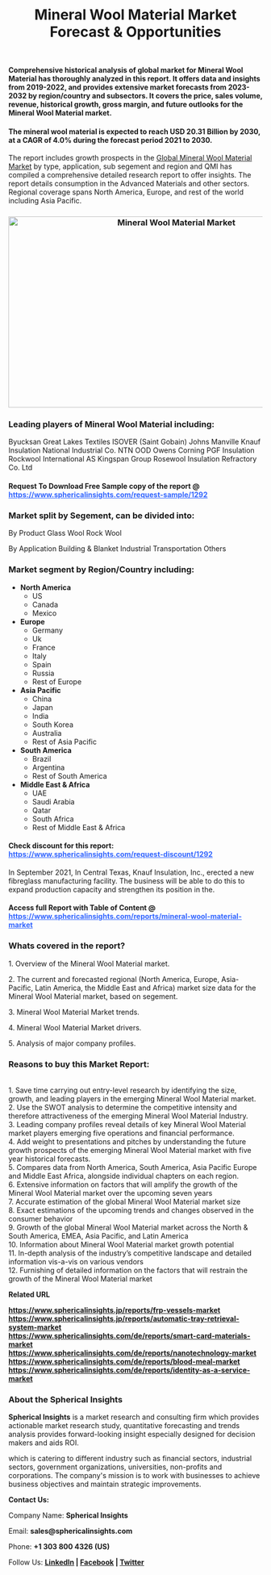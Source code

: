 <h1 style="text-align: center;"><strong>Mineral Wool Material Market Forecast &amp; Opportunities</strong></h1>
<p>&nbsp;</p>
<p><strong>Comprehensive historical analysis of global market for Mineral Wool Material has thoroughly analyzed in this report. It offers data and insights from 2019-2022, and provides extensive market forecasts from 2023-2032 by region/country and subsectors. It covers the price, sales volume, revenue, historical growth, gross margin, and future outlooks for the Mineral Wool Material market.</strong></p>
<h4><strong>The mineral wool material is expected to reach USD 20.31 Billion by 2030, at a CAGR of 4.0% during the forecast period 2021 to 2030.</strong></h4>
<p>The report includes growth prospects in the <a href="https://www.sphericalinsights.com/reports/mineral-wool-material-market" target="_blank">Global Mineral Wool Material Market</a> by type, application, sub segement and region and QMI has compiled a comprehensive detailed research report to offer insights. The report details consumption in the Advanced Materials and other sectors. Regional coverage spans North America, Europe, and rest of the world including Asia Pacific.</p>
<h3 style="text-align: center;"><strong><img src="https://www.sphericalinsights.com/images/rd/mineral-wool-material-market.png" alt=" Mineral Wool Material Market" width="650" height="379" /></strong></h3>
<h3><strong>Leading players of Mineral Wool Material including:</strong></h3>
<p>Byucksan Great Lakes Textiles ISOVER (Saint Gobain) Johns Manville Knauf Insulation National Industrial Co. NTN OOD Owens Corning PGF Insulation Rockwool International AS Kingspan Group Rosewool Insulation Refractory Co. Ltd</p>
<h4>Request To Download Free Sample copy of the report  @ <span style="color: #3366ff;"><a style="color: #3366ff;" href="https://www.sphericalinsights.com/request-sample/1292" target="_blank">https://www.sphericalinsights.com/request-sample/1292</a></span></h4>
<h3><strong>Market split by Segement, can be divided into:</strong></h3>
<p>By Product Glass Wool Rock Wool</p>
<p>By Application Building &amp; Blanket Industrial Transportation Others</p>
<h3><strong>Market segment by Region/Country including:</strong></h3>
<ul>
<li><strong>North America</strong>
<ul>
<li>US</li>
<li>Canada</li>
<li>Mexico</li>
</ul>
</li>
<li><strong>Europe</strong>
<ul>
<li>Germany</li>
<li>Uk</li>
<li>France</li>
<li>Italy</li>
<li>Spain</li>
<li>Russia</li>
<li>Rest of Europe</li>
</ul>
</li>
<li><strong>Asia Pacific</strong>
<ul>
<li>China</li>
<li>Japan</li>
<li>India</li>
<li>South Korea</li>
<li>Australia</li>
<li>Rest of Asia Pacific</li>
</ul>
</li>
<li><strong>South America</strong>
<ul>
<li>Brazil</li>
<li>Argentina</li>
<li>Rest of South America</li>
</ul>
</li>
<li><strong>Middle East &amp; Africa</strong>
<ul>
<li>UAE</li>
<li>Saudi Arabia</li>
<li>Qatar</li>
<li>South Africa</li>
<li>Rest of Middle East &amp; Africa</li>
</ul>
</li>
</ul>
<h4>Check discount for this report: <span style="color: #3366ff;"><a style="color: #3366ff;" href="https://www.sphericalinsights.com/request-discount/1292" target="_blank">https://www.sphericalinsights.com/request-discount/1292</a></span></h4>
<p>In September 2021, In Central Texas, Knauf Insulation, Inc., erected a new fibreglass manufacturing facility. The business will be able to do this to expand production capacity and strengthen its position in the.</p>
<h4>Access full Report with Table of Content @ <span style="color: #3366ff;"><a style="color: #3366ff;" href="https://www.sphericalinsights.com/reports/mineral-wool-material-market" target="_blank">https://www.sphericalinsights.com/reports/mineral-wool-material-market</a></span></h4>
<h3><strong>Whats covered in the report?</strong></h3>
<p>1. Overview of the Mineral Wool Material market.</p>
<p>2. The current and forecasted regional (North America, Europe, Asia-Pacific, Latin America, the Middle East and Africa) market size data for the Mineral Wool Material market, based on segement.</p>
<p>3. Mineral Wool Material Market trends.</p>
<p>4. Mineral Wool Material Market drivers.</p>
<p>5. Analysis of major company profiles.</p>
<h3><strong>Reasons to buy this Market Report:</strong></h3>
<p><br /> 1. Save time carrying out entry-level research by identifying the size, growth, and leading players in the emerging Mineral Wool Material market.<br /> 2. Use the SWOT analysis to determine the competitive intensity and therefore attractiveness of the emerging Mineral Wool Material Industry.<br /> 3. Leading company profiles reveal details of key Mineral Wool Material market players emerging five operations and financial performance.<br /> 4. Add weight to presentations and pitches by understanding the future growth prospects of the emerging Mineral Wool Material market with five year historical forecasts.<br /> 5. Compares data from North America, South America, Asia Pacific Europe and Middle East Africa, alongside individual chapters on each region.<br /> 6. Extensive information on factors that will amplify the growth of the Mineral Wool Material market over the upcoming seven years<br /> 7. Accurate estimation of the global Mineral Wool Material market size <br /> 8. Exact estimations of the upcoming trends and changes observed in the consumer behavior <br /> 9. Growth of the global Mineral Wool Material market across the North &amp; South America, EMEA, Asia Pacific, and Latin America<br /> 10. Information about Mineral Wool Material market growth potential<br /> 11. In-depth analysis of the industry&rsquo;s competitive landscape and detailed information vis-a-vis on various vendors<br /> 12. Furnishing of detailed information on the factors that will restrain the growth of the Mineral Wool Material market</p>
<p><strong>Related URL</strong></p>
<p><strong><a href="https://www.sphericalinsights.jp/reports/frp-vessels-market">https://www.sphericalinsights.jp/reports/frp-vessels-market</a>&nbsp;</strong><br /><strong><a href="https://www.sphericalinsights.jp/reports/automatic-tray-retrieval-system-market">https://www.sphericalinsights.jp/reports/automatic-tray-retrieval-system-market</a>&nbsp;</strong><br /><strong><a href="https://www.sphericalinsights.com/de/reports/smart-card-materials-market">https://www.sphericalinsights.com/de/reports/smart-card-materials-market</a>&nbsp;</strong><br /><strong><a href="https://www.sphericalinsights.com/de/reports/nanotechnology-market">https://www.sphericalinsights.com/de/reports/nanotechnology-market</a>&nbsp;</strong><br /><strong><a href="https://www.sphericalinsights.com/de/reports/blood-meal-market">https://www.sphericalinsights.com/de/reports/blood-meal-market</a>&nbsp;</strong><br /><strong><a href="https://www.sphericalinsights.com/de/reports/identity-as-a-service-market">https://www.sphericalinsights.com/de/reports/identity-as-a-service-market</a>&nbsp;</strong></p>
<h3><strong>About the Spherical Insights</strong></h3>
<p><strong>Spherical Insights</strong> is a market research and consulting firm which provides actionable market research study, quantitative forecasting and trends analysis provides forward-looking insight especially designed for decision makers and aids ROI.</p>
<p>which is catering to different industry such as financial sectors, industrial sectors, government organizations, universities, non-profits and corporations. The company's mission is to work with businesses to achieve business objectives and maintain strategic improvements.</p>
<p><strong>Contact Us:</strong></p>
<p>Company Name: <strong>Spherical Insights</strong></p>
<p>Email: <strong>sales@sphericalinsights.com</strong></p>
<p>Phone: <strong>+1 303 800 4326 (US)</strong></p>
<p>Follow Us: <strong><a href="https://www.linkedin.com/company/spherical-insight/"><u>LinkedIn</u></a> | <a href="https://www.facebook.com/sphericalinsights22"><u>Facebook</u></a> | <a href="https://twitter.com/SInsights_US"><u>Twitter</u></a></strong></p>
<p>&nbsp;</p>
